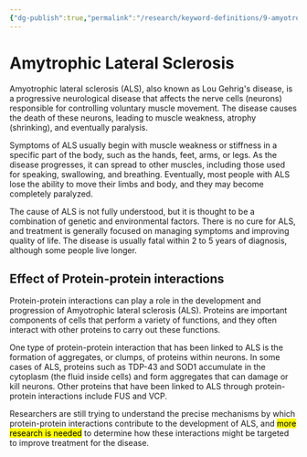 ```yaml
---
{"dg-publish":true,"permalink":"/research/keyword-definitions/9-amyotrophic-lateral-sclerosis-als/"}
---
```


# Amytrophic Lateral Sclerosis
Amyotrophic lateral sclerosis (ALS), also known as Lou Gehrig's disease, is a progressive neurological disease that affects the nerve cells (neurons) responsible for controlling voluntary muscle movement. The disease causes the death of these neurons, leading to muscle weakness, atrophy (shrinking), and eventually paralysis.

Symptoms of ALS usually begin with muscle weakness or stiffness in a specific part of the body, such as the hands, feet, arms, or legs. As the disease progresses, it can spread to other muscles, including those used for speaking, swallowing, and breathing. Eventually, most people with ALS lose the ability to move their limbs and body, and they may become completely paralyzed.

The cause of ALS is not fully understood, but it is thought to be a combination of genetic and environmental factors. There is no cure for ALS, and treatment is generally focused on managing symptoms and improving quality of life. The disease is usually fatal within 2 to 5 years of diagnosis, although some people live longer.

## Effect of Protein-protein interactions
Protein-protein interactions can play a role in the development and progression of Amyotrophic lateral sclerosis (ALS). Proteins are important components of cells that perform a variety of functions, and they often interact with other proteins to carry out these functions.

One type of protein-protein interaction that has been linked to ALS is the formation of aggregates, or clumps, of proteins within neurons. In some cases of ALS, proteins such as TDP-43 and SOD1 accumulate in the cytoplasm (the fluid inside cells) and form aggregates that can damage or kill neurons. Other proteins that have been linked to ALS through protein-protein interactions include FUS and VCP.

Researchers are still trying to understand the precise mechanisms by which protein-protein interactions contribute to the development of ALS, and <mark class="Mint">more research is needed</mark> to determine how these interactions might be targeted to improve treatment for the disease. 
